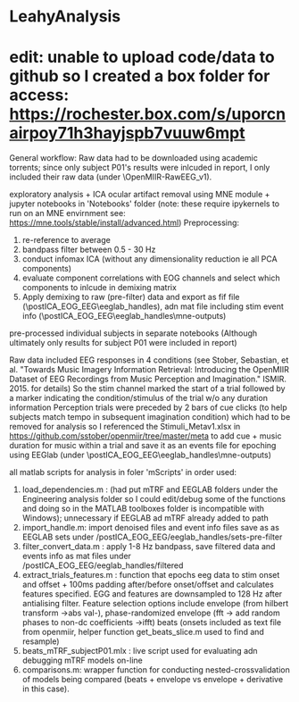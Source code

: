 # LeahyAnalysis
# edit: unable to upload code/data to github so I created a box folder for access: https://rochester.box.com/s/uporcnairpoy71h3hayjspb7vuuw6mpt
General workflow:
Raw data had to be downloaded using academic torrents; since only subject P01's results were inlcuded in report, I only included their raw data (under \OpenMIIR-RawEEG_v1).

exploratory analysis + ICA ocular artifact removal using MNE module + jupyter notebooks in 'Notebooks' folder
(note: these require ipykernels to run on an MNE envirnment see: https://mne.tools/stable/install/advanced.html)
Preprocessing: 
1. re-reference to average
2.  bandpass filter between 0.5 - 30 Hz
3.  conduct infomax ICA (without any dimensionality reduction ie all PCA components)
4.  evaluate component correlations with EOG channels and select which components to inlcude in demixing matrix
5.  Apply demixing to raw (pre-filter) data and export as fif file (\postICA_EOG_EEG\eeglab_handles), adn mat file including stim event info (\postICA_EOG_EEG\eeglab_handles\mne-outputs)

pre-processed individual subjects in separate notebooks (Although ultimately only results for subject P01 were included in report)

Raw data included EEG responses in 4 conditions 
(see Stober, Sebastian, et al. "Towards Music Imagery Information Retrieval: Introducing the OpenMIIR Dataset of EEG Recordings from Music Perception and Imagination." ISMIR. 2015. for details)
So the stim channel marked the start of a trial followed by a marker indicating the condition/stimulus of the trial w/o any duration information
Perception trials were preceded by 2 bars of cue clicks (to help subjects match tempo in subsequent imagination condition)
which had to be removed for analysis so I referenced the Stimuli_Metav1.xlsx in https://github.com/sstober/openmiir/tree/master/meta
to add cue + music duration for music within a trial and save it as an events file for epoching using EEGlab (under \postICA_EOG_EEG\eeglab_handles\mne-outputs)

all matlab scripts for analysis in foler 'mScripts'
in order used:
1. load_dependencies.m : (had put mTRF and EEGLAB folders under the Engineering analysis folder so I could edit/debug some of the functions and doing so in the MATLAB toolboxes folder is incompatible with Windows); unnecessary if EEGLAB ad mTRF already added to path
2. import_handle.m: import denoised files and event info files save as as EEGLAB sets under /postICA_EOG_EEG/eeglab_handles/sets-pre-filter
3. filter_convert_data.m : apply 1-8 Hz bandpass, save filtered data and events info as mat files under /postICA_EOG_EEG/eeglab_handles/filtered
4. extract_trials_features.m : function that epochs eeg data to stim onset and offset + 100ms padding after/before onset/offset and calculates features specified. EGG and features are downsampled to 128 Hz after antialising filter. Feature selection options include envelope (from hilbert transform ->abs val-), phase-randomized envelope (fft -> add random phases to non-dc coefficients ->ifft) beats (onsets included as text file from openmiir, helper function get_beats_slice.m used to find and resample)
5. beats_mTRF_subjectP01.mlx : live script used for evaluating adn debugging mTRF models on-line
6. comparisons.m: wrapper function for conducting nested-crossvalidation of models being compared (beats + envelope vs envelope + derivative in this case).
